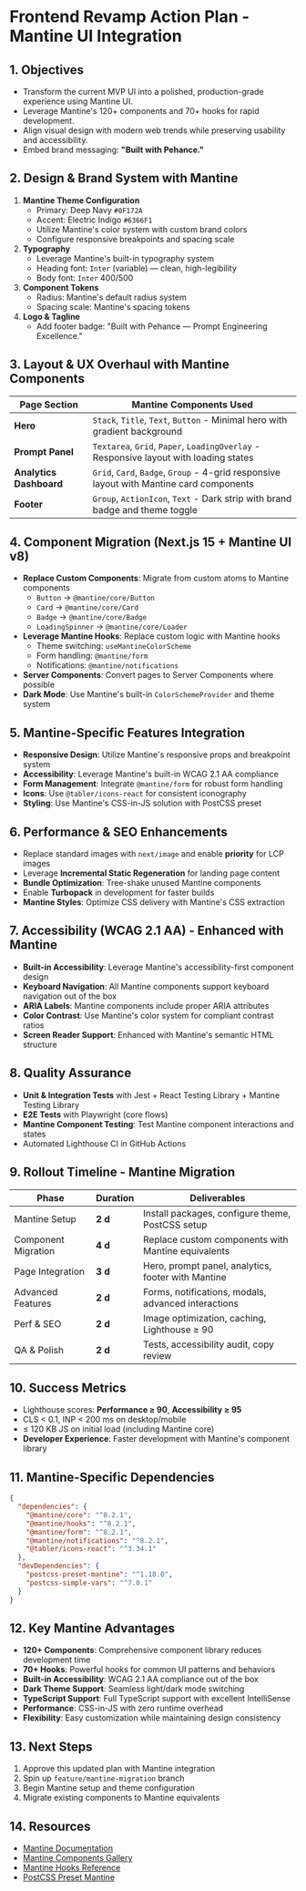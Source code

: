 # Frontend Revamp Action Plan - Mantine UI Integration

## 1. Objectives

- Transform the current MVP UI into a polished, production-grade experience using Mantine UI.
- Leverage Mantine's 120+ components and 70+ hooks for rapid development.
- Align visual design with modern web trends while preserving usability and accessibility.
- Embed brand messaging: **"Built with Pehance."**

## 2. Design & Brand System with Mantine

1. **Mantine Theme Configuration**
   - Primary: Deep Navy `#0F172A`
   - Accent: Electric Indigo `#6366F1`
   - Utilize Mantine's color system with custom brand colors
   - Configure responsive breakpoints and spacing scale
2. **Typography**
   - Leverage Mantine's built-in typography system
   - Heading font: `Inter` (variable) — clean, high-legibility
   - Body font: `Inter` 400/500
3. **Component Tokens**
   - Radius: Mantine's default radius system
   - Spacing scale: Mantine's spacing tokens
4. **Logo & Tagline**
   - Add footer badge: "Built with Pehance — Prompt Engineering Excellence."

## 3. Layout & UX Overhaul with Mantine Components

| Page Section            | Mantine Components Used                                                                  |
| ----------------------- | ---------------------------------------------------------------------------------------- |
| **Hero**                | `Stack`, `Title`, `Text`, `Button` - Minimal hero with gradient background               |
| **Prompt Panel**        | `Textarea`, `Grid`, `Paper`, `LoadingOverlay` - Responsive layout with loading states    |
| **Analytics Dashboard** | `Grid`, `Card`, `Badge`, `Group` - 4-grid responsive layout with Mantine card components |
| **Footer**              | `Group`, `ActionIcon`, `Text` - Dark strip with brand badge and theme toggle             |

## 4. Component Migration (Next.js 15 + Mantine UI v8)

- **Replace Custom Components**: Migrate from custom atoms to Mantine components
  - `Button` → `@mantine/core/Button`
  - `Card` → `@mantine/core/Card`
  - `Badge` → `@mantine/core/Badge`
  - `LoadingSpinner` → `@mantine/core/Loader`
- **Leverage Mantine Hooks**: Replace custom logic with Mantine hooks
  - Theme switching: `useMantineColorScheme`
  - Form handling: `@mantine/form`
  - Notifications: `@mantine/notifications`
- **Server Components**: Convert pages to Server Components where possible
- **Dark Mode**: Use Mantine's built-in `ColorSchemeProvider` and theme system

## 5. Mantine-Specific Features Integration

- **Responsive Design**: Utilize Mantine's responsive props and breakpoint system
- **Accessibility**: Leverage Mantine's built-in WCAG 2.1 AA compliance
- **Form Management**: Integrate `@mantine/form` for robust form handling
- **Icons**: Use `@tabler/icons-react` for consistent iconography
- **Styling**: Use Mantine's CSS-in-JS solution with PostCSS preset

## 6. Performance & SEO Enhancements

- Replace standard images with `next/image` and enable **priority** for LCP images
- Leverage **Incremental Static Regeneration** for landing page content
- **Bundle Optimization**: Tree-shake unused Mantine components
- Enable **Turbopack** in development for faster builds
- **Mantine Styles**: Optimize CSS delivery with Mantine's CSS extraction

## 7. Accessibility (WCAG 2.1 AA) - Enhanced with Mantine

- **Built-in Accessibility**: Leverage Mantine's accessibility-first component design
- **Keyboard Navigation**: All Mantine components support keyboard navigation out of the box
- **ARIA Labels**: Mantine components include proper ARIA attributes
- **Color Contrast**: Use Mantine's color system for compliant contrast ratios
- **Screen Reader Support**: Enhanced with Mantine's semantic HTML structure

## 8. Quality Assurance

- **Unit & Integration Tests** with Jest + React Testing Library + Mantine Testing Library
- **E2E Tests** with Playwright (core flows)
- **Mantine Component Testing**: Test Mantine component interactions and states
- Automated Lighthouse CI in GitHub Actions

## 9. Rollout Timeline - Mantine Migration

| Phase               | Duration | Deliverables                                        |
| ------------------- | -------- | --------------------------------------------------- |
| Mantine Setup       | **2 d**  | Install packages, configure theme, PostCSS setup    |
| Component Migration | **4 d**  | Replace custom components with Mantine equivalents  |
| Page Integration    | **3 d**  | Hero, prompt panel, analytics, footer with Mantine  |
| Advanced Features   | **2 d**  | Forms, notifications, modals, advanced interactions |
| Perf & SEO          | **2 d**  | Image optimization, caching, Lighthouse ≥ 90        |
| QA & Polish         | **2 d**  | Tests, accessibility audit, copy review             |

## 10. Success Metrics

- Lighthouse scores: **Performance ≥ 90**, **Accessibility ≥ 95**
- CLS < 0.1, INP < 200 ms on desktop/mobile
- ≤ 120 KB JS on initial load (including Mantine core)
- **Developer Experience**: Faster development with Mantine's component library

## 11. Mantine-Specific Dependencies

```json
{
  "dependencies": {
    "@mantine/core": "^8.2.1",
    "@mantine/hooks": "^8.2.1",
    "@mantine/form": "^8.2.1",
    "@mantine/notifications": "^8.2.1",
    "@tabler/icons-react": "^3.34.1"
  },
  "devDependencies": {
    "postcss-preset-mantine": "^1.18.0",
    "postcss-simple-vars": "^7.0.1"
  }
}
```

## 12. Key Mantine Advantages

- **120+ Components**: Comprehensive component library reduces development time
- **70+ Hooks**: Powerful hooks for common UI patterns and behaviors
- **Built-in Accessibility**: WCAG 2.1 AA compliance out of the box
- **Dark Theme Support**: Seamless light/dark mode switching
- **TypeScript Support**: Full TypeScript support with excellent IntelliSense
- **Performance**: CSS-in-JS with zero runtime overhead
- **Flexibility**: Easy customization while maintaining design consistency

## 13. Next Steps

1. Approve this updated plan with Mantine integration
2. Spin up `feature/mantine-migration` branch
3. Begin Mantine setup and theme configuration
4. Migrate existing components to Mantine equivalents

## 14. Resources

- [Mantine Documentation](https://mantine.dev/)
- [Mantine Components Gallery](https://mantine.dev/components/)
- [Mantine Hooks Reference](https://mantine.dev/hooks/)
- [PostCSS Preset Mantine](https://mantine.dev/styles/postcss-preset/)
